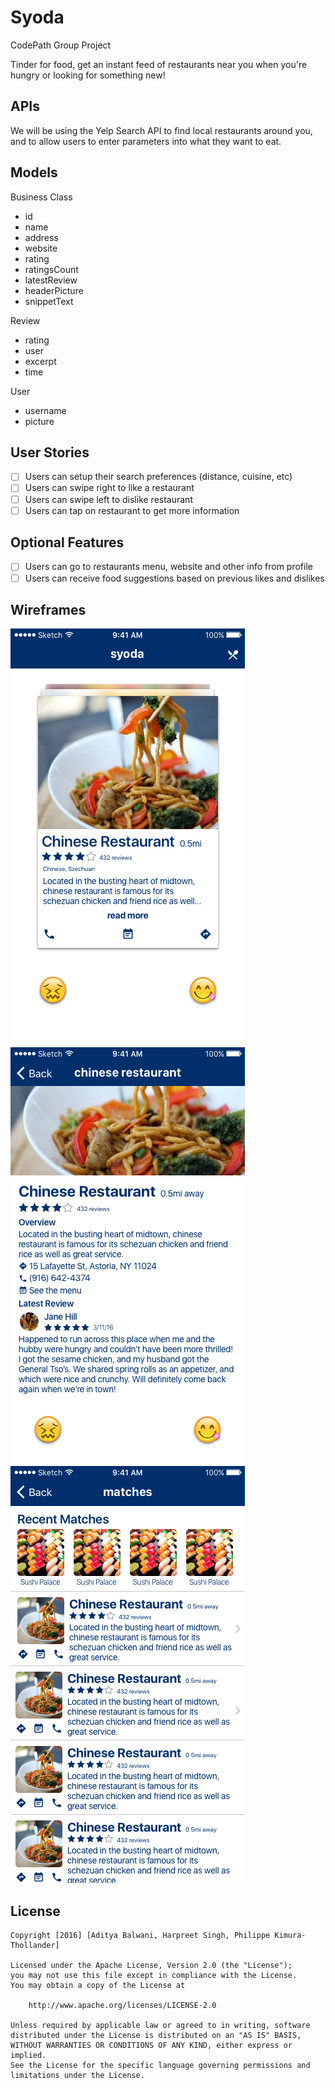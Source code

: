 # Syoda
CodePath Group Project

Tinder for food, get an instant feed of restaurants near you when you're hungry or looking for something new!

## APIs
We will be using the Yelp Search API to find local restaurants around you, and to allow users to enter parameters into what they want to eat.

## Models
Business Class
- id
- name
- address
- website
- rating
- ratingsCount
- latestReview
- headerPicture
- snippetText

Review
- rating
- user
- excerpt
- time

User
- username
- picture

## User Stories

- [ ] Users can setup their search preferences (distance, cuisine, etc)
- [ ] Users can swipe right to like a restaurant
- [ ] Users can swipe left to dislike restaurant
- [ ] Users can tap on restaurant to get more information

## Optional Features
- [ ] Users can go to restaurants menu, website and other info from profile
- [ ] Users can receive food suggestions based on previous likes and dislikes

## Wireframes
![alt text](Wireframes/Home.png "Home")
![alt text](Wireframes/Details.png "Home")
![alt text](Wireframes/Matches.png "Matches")

## License

    Copyright [2016] [Aditya Balwani, Harpreet Singh, Philippe Kimura-Thollander]

    Licensed under the Apache License, Version 2.0 (the "License");
    you may not use this file except in compliance with the License.
    You may obtain a copy of the License at

        http://www.apache.org/licenses/LICENSE-2.0

    Unless required by applicable law or agreed to in writing, software
    distributed under the License is distributed on an "AS IS" BASIS,
    WITHOUT WARRANTIES OR CONDITIONS OF ANY KIND, either express or implied.
    See the License for the specific language governing permissions and
    limitations under the License.
